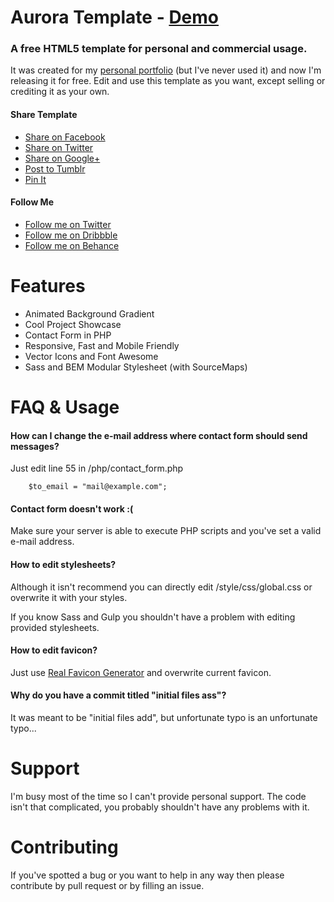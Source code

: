 Aurora Template - [Demo](http://dominikserafin.github.io/aurora-template)
===============

### A free HTML5 template for personal and commercial usage.

It was created for my [personal portfolio](http://serafin.io/?utm_source=Aurora-Template&utm_medium=GitHub-Readme&utm_campaign=Freebie) (but I've never used it) and now I'm releasing it for free. Edit and use this template as you want, except selling or crediting it as your own.


#### Share Template

- [Share on Facebook](https://www.facebook.com/sharer/sharer.php?u=http%3A%2F%2Fserafin.io%2Faurora-template%2F&t=Free%20Aurora%20Template)
- [Share on Twitter](https://twitter.com/intent/tweet?source=http%3A%2F%2Fserafin.io%2Faurora-template%2F&text=Free%20Aurora%20Template:%20http%3A%2F%2Fserafin.io%2Faurora-template%2F&via=SerafinDominik)
- [Share on Google+](https://plus.google.com/share?url=http%3A%2F%2Fserafin.io%2Faurora-template%2F)
- [Post to Tumblr](http://www.tumblr.com/share?v=3&u=http%3A%2F%2Fserafin.io%2Faurora-template%2F&t=Free%20Aurora%20Template&s=)
- [Pin It](http://pinterest.com/pin/create/button/?url=http%3A%2F%2Fserafin.io%2Faurora-template%2F&description=Beautiful%20free%20HTML5%20template%20created%20by%20Dominik%20Serafin.)



#### Follow Me

- [Follow me on Twitter](https://twitter.com/SerafinDominik)
- [Follow me on Dribbble](https://dribbble.com/DominikSerafin)
- [Follow me on Behance](https://www.behance.net/dominikserafin)



# Features

- Animated Background Gradient
- Cool Project Showcase
- Contact Form in PHP
- Responsive, Fast and Mobile Friendly
- Vector Icons and Font Awesome
- Sass and BEM Modular Stylesheet (with SourceMaps)



# FAQ & Usage

#### How can I change the e-mail address where contact form should send messages?

Just edit line 55 in /php/contact_form.php

```
    $to_email = "mail@example.com";
```

#### Contact form doesn't work :(

Make sure your server is able to execute PHP scripts and you've set a valid e-mail address.



#### How to edit stylesheets?

Although it isn't recommend you can directly edit /style/css/global.css or overwrite it with your styles.

If you know Sass and Gulp you shouldn't have a problem with editing provided stylesheets.



#### How to edit favicon?

Just use [Real Favicon Generator](http://realfavicongenerator.net/) and overwrite current favicon.


#### Why do you have a commit titled "initial files ass"?

It was meant to be "initial files add", but unfortunate typo is an unfortunate typo...


# Support

I'm busy most of the time so I can't provide personal support. The code isn't that complicated, you probably shouldn't have any problems with it.



# Contributing

If you've spotted a bug or you want to help in any way then please contribute by pull request or by filling an issue.

